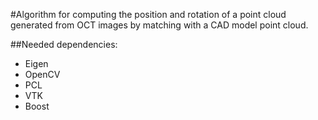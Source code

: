#Algorithm for computing the position and rotation of a point cloud generated from OCT images by matching with a CAD model point cloud.

##Needed dependencies: 
* Eigen
* OpenCV
* PCL
* VTK
* Boost